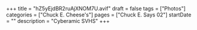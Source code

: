 +++
title = "hZ5yEjdBR2ruAjXNOM7U.avif"
draft = false
tags = ["Photos"]
categories = ["Chuck E. Cheese's"]
pages = ["Chuck E. Says 02"]
startDate = ""
description = "Cyberamic SVHS"
+++
